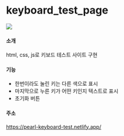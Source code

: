 # keyboard_test_page

![](https://file.notion.so/f/s/66787b0e-3512-46b5-b573-dd3309f7f70d/Untitled.png?id=e68bc8c2-fd63-42d8-bb72-5c342fa4cbe7&table=block&spaceId=24772162-3f21-4880-8e53-7e74da5da6f7&expirationTimestamp=1685686976815&signature=1CH15NzwmR2djTMmgOpA0L9zifVKFPTd0fOgpS2YhtQ&downloadName=Untitled.png)
#### 소개

html, css, js로 키보드 테스트 사이트 구현

#### 기능

- 한번이라도 눌린 키는 다른 색으로 표시
- 마지막으로 누른 키가 어떤 키인지 텍스트로 표시
- 초기화 버튼

#### 주소

https://pearl-keyboard-test.netlify.app/
